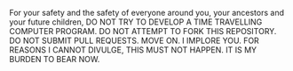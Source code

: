 For your safety and the safety of everyone around you, your ancestors and your future children, DO NOT TRY TO DEVELOP A TIME TRAVELLING COMPUTER PROGRAM. DO NOT ATTEMPT TO FORK THIS REPOSITORY. DO NOT SUBMIT PULL REQUESTS. MOVE ON. I IMPLORE YOU. FOR REASONS I CANNOT DIVULGE, THIS MUST NOT HAPPEN. IT IS MY BURDEN TO BEAR NOW.
